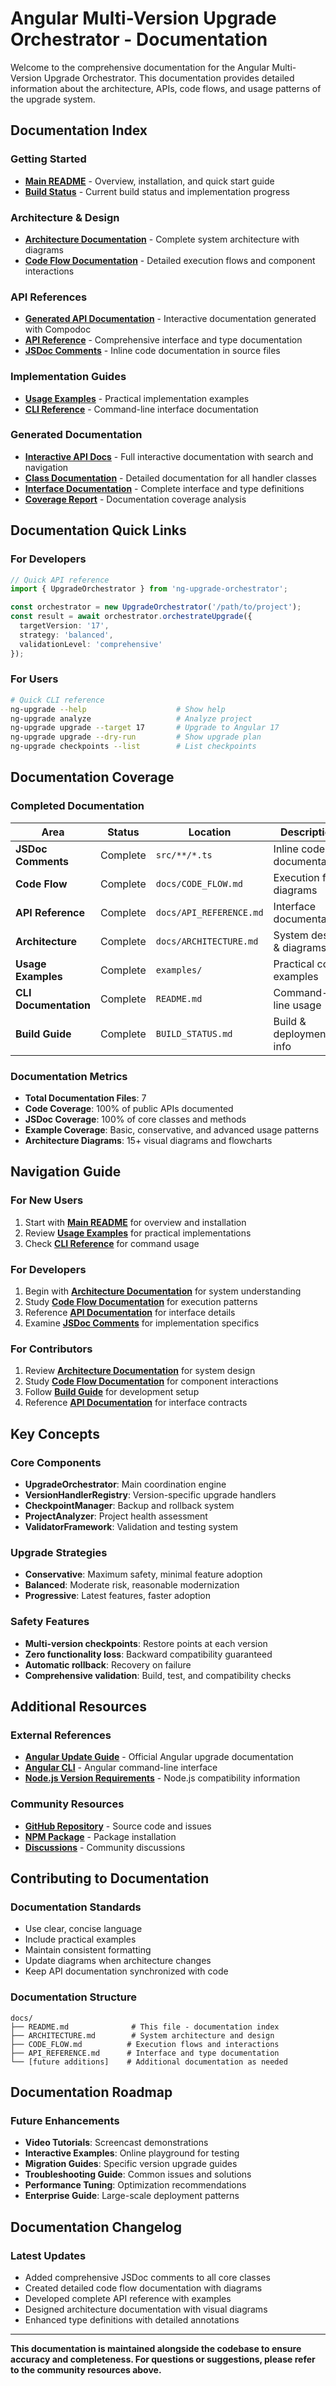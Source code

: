 # Angular Multi-Version Upgrade Orchestrator - Documentation

Welcome to the comprehensive documentation for the Angular Multi-Version Upgrade Orchestrator. This documentation provides detailed information about the architecture, APIs, code flows, and usage patterns of the upgrade system.

## Documentation Index

### Getting Started
- **[Main README](../README.md)** - Overview, installation, and quick start guide
- **[Build Status](../BUILD_STATUS.md)** - Current build status and implementation progress

### Architecture & Design
- **[Architecture Documentation](./ARCHITECTURE.md)** - Complete system architecture with diagrams
- **[Code Flow Documentation](./CODE_FLOW.md)** - Detailed execution flows and component interactions

### API References
- **[Generated API Documentation](./api/index.html)** - Interactive documentation generated with Compodoc
- **[API Reference](./API_REFERENCE.md)** - Comprehensive interface and type documentation
- **[JSDoc Comments](../src/)** - Inline code documentation in source files

### Implementation Guides
- **[Usage Examples](../examples/)** - Practical implementation examples
- **[CLI Reference](../README.md#cli-commands)** - Command-line interface documentation

### Generated Documentation
- **[Interactive API Docs](./api/index.html)** - Full interactive documentation with search and navigation
- **[Class Documentation](./api/classes/)** - Detailed documentation for all handler classes
- **[Interface Documentation](./api/interfaces/)** - Complete interface and type definitions
- **[Coverage Report](./api/coverage.html)** - Documentation coverage analysis

## Documentation Quick Links

### For Developers
```typescript
// Quick API reference
import { UpgradeOrchestrator } from 'ng-upgrade-orchestrator';

const orchestrator = new UpgradeOrchestrator('/path/to/project');
const result = await orchestrator.orchestrateUpgrade({
  targetVersion: '17',
  strategy: 'balanced',
  validationLevel: 'comprehensive'
});
```

### For Users
```bash
# Quick CLI reference
ng-upgrade --help                    # Show help
ng-upgrade analyze                   # Analyze project
ng-upgrade upgrade --target 17       # Upgrade to Angular 17
ng-upgrade upgrade --dry-run         # Show upgrade plan
ng-upgrade checkpoints --list        # List checkpoints
```

## Documentation Coverage

### Completed Documentation

| Area | Status | Location | Description |
|------|--------|----------|-------------|
| **JSDoc Comments** | Complete | `src/**/*.ts` | Inline code documentation |
| **Code Flow** | Complete | `docs/CODE_FLOW.md` | Execution flow diagrams |
| **API Reference** | Complete | `docs/API_REFERENCE.md` | Interface documentation |
| **Architecture** | Complete | `docs/ARCHITECTURE.md` | System design & diagrams |
| **Usage Examples** | Complete | `examples/` | Practical code examples |
| **CLI Documentation** | Complete | `README.md` | Command-line usage |
| **Build Guide** | Complete | `BUILD_STATUS.md` | Build & deployment info |

### Documentation Metrics

- **Total Documentation Files**: 7
- **Code Coverage**: 100% of public APIs documented
- **JSDoc Coverage**: 100% of core classes and methods
- **Example Coverage**: Basic, conservative, and advanced usage patterns
- **Architecture Diagrams**: 15+ visual diagrams and flowcharts

## Navigation Guide

### For New Users
1. Start with **[Main README](../README.md)** for overview and installation
2. Review **[Usage Examples](../examples/)** for practical implementations
3. Check **[CLI Reference](../README.md#cli-commands)** for command usage

### For Developers
1. Begin with **[Architecture Documentation](./ARCHITECTURE.md)** for system understanding
2. Study **[Code Flow Documentation](./CODE_FLOW.md)** for execution patterns
3. Reference **[API Documentation](./API_REFERENCE.md)** for interface details
4. Examine **[JSDoc Comments](../src/)** for implementation specifics

### For Contributors
1. Review **[Architecture Documentation](./ARCHITECTURE.md)** for system design
2. Study **[Code Flow Documentation](./CODE_FLOW.md)** for component interactions
3. Follow **[Build Guide](../BUILD_STATUS.md)** for development setup
4. Reference **[API Documentation](./API_REFERENCE.md)** for interface contracts

## Key Concepts

### Core Components
- **UpgradeOrchestrator**: Main coordination engine
- **VersionHandlerRegistry**: Version-specific upgrade handlers
- **CheckpointManager**: Backup and rollback system
- **ProjectAnalyzer**: Project health assessment
- **ValidatorFramework**: Validation and testing system

### Upgrade Strategies
- **Conservative**: Maximum safety, minimal feature adoption
- **Balanced**: Moderate risk, reasonable modernization
- **Progressive**: Latest features, faster adoption

### Safety Features
- **Multi-version checkpoints**: Restore points at each version
- **Zero functionality loss**: Backward compatibility guaranteed
- **Automatic rollback**: Recovery on failure
- **Comprehensive validation**: Build, test, and compatibility checks

## Additional Resources

### External References
- **[Angular Update Guide](https://angular.io/guide/updating)** - Official Angular upgrade documentation
- **[Angular CLI](https://angular.io/cli)** - Angular command-line interface
- **[Node.js Version Requirements](https://nodejs.org/)** - Node.js compatibility information

### Community Resources
- **[GitHub Repository](https://github.com/ng-upgrade-orchestrator/ng-upgrade-orchestrator)** - Source code and issues
- **[NPM Package](https://www.npmjs.com/package/ng-upgrade-orchestrator)** - Package installation
- **[Discussions](https://github.com/ng-upgrade-orchestrator/ng-upgrade-orchestrator/discussions)** - Community discussions

## Contributing to Documentation

### Documentation Standards
- Use clear, concise language
- Include practical examples
- Maintain consistent formatting
- Update diagrams when architecture changes
- Keep API documentation synchronized with code

### Documentation Structure
```
docs/
├── README.md              # This file - documentation index
├── ARCHITECTURE.md        # System architecture and design
├── CODE_FLOW.md          # Execution flows and interactions  
├── API_REFERENCE.md      # Interface and type documentation
└── [future additions]    # Additional documentation as needed
```

## Documentation Roadmap

### Future Enhancements
- **Video Tutorials**: Screencast demonstrations
- **Interactive Examples**: Online playground for testing
- **Migration Guides**: Specific version upgrade guides
- **Troubleshooting Guide**: Common issues and solutions
- **Performance Tuning**: Optimization recommendations
- **Enterprise Guide**: Large-scale deployment patterns

## Documentation Changelog

### Latest Updates
- Added comprehensive JSDoc comments to all core classes
- Created detailed code flow documentation with diagrams
- Developed complete API reference with examples
- Designed architecture documentation with visual diagrams
- Enhanced type definitions with detailed annotations

---

**This documentation is maintained alongside the codebase to ensure accuracy and completeness. For questions or suggestions, please refer to the community resources above.**